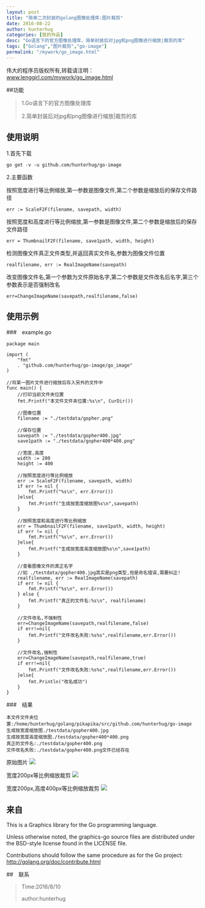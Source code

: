 ```yaml
---
layout: post  
title: "简单二次封装的golang图像处理库:图片裁剪"
date: 2016-08-22
author: hunterhug
categories: [我的作品]
desc: "Go语言下的官方图像处理库，简单封装后对jpg和png图像进行缩放|裁剪的库"
tags: ["Golang","图片裁剪","go-image"]
permalink: "/mywork/go_image.html"
--- 
```


伟大的程序员版权所有,转载请注明：www.lenggirl.com/mywork/go_image.html

##功能
> 1.Go语言下的官方图像处理库
><p>2.简单封装后对jpg和png图像进行缩放|裁剪的库

## 使用说明
1.首先下载

```
go get -v -u github.com/hunterhug/go-image
```

2.主要函数

按照宽度进行等比例缩放,第一参数是图像文件,第二个参数是缩放后的保存文件路径

```
err := ScaleF2F(filename, savepath, width)
```

按照宽度和高度进行等比例缩放,第一参数是图像文件,第二个参数是缩放后的保存文件路径

```
err = ThumbnailF2F(filename, save1path, width, height)
```

检测图像文件真正文件类型,并返回真实文件名,参数为图像文件位置

```
realfilename, err := RealImageName(savepath)
```

改变图像文件名,第一个参数为文件原始名字,第二个参数是文件改名后名字,第三个参数表示是否强制改名

```
err=ChangeImageName(savepath,realfilename,false)
```

## 使用示例
###　example.go

```
package main

import (
	"fmt"
	. "github.com/hunterhug/go-image/go_image"
)

//将某一图片文件进行缩放后存入另外的文件中
func main() {
	//打印当前文件夹位置
	fmt.Printf("本文件文件夹位置:%s\n", CurDir())

	//图像位置
	filename := "./testdata/gopher.png"

	//保存位置
	savepath := "./testdata/gopher400.jpg"
	save1path := "./testdata/gopher400*400.png"

	//宽度,高度
	width := 200
	height := 400

	//按照宽度进行等比例缩放
	err := ScaleF2F(filename, savepath, width)
	if err != nil {
		fmt.Printf("%s\n", err.Error())
	}else{
		fmt.Printf("生成按宽度缩放图%s\n",savepath)
	}

	//按照宽度和高度进行等比例缩放
	err = ThumbnailF2F(filename, save1path, width, height)
	if err != nil {
		fmt.Printf("%s\n", err.Error())
	}else{
		fmt.Printf("生成按宽度高度缩放图%s\n",save1path)
	}

	//查看图像文件的真正名字
	//如 ./testdata/gopher400.jpg其实是png类型,但是命名错误,需要纠正!
	realfilename, err := RealImageName(savepath)
	if err != nil {
		fmt.Printf("%s\n", err.Error())
	} else {
		fmt.Printf("真正的文件名:%s\n", realfilename)
	}

	//文件改名,不强制性
	err=ChangeImageName(savepath,realfilename,false)
	if err!=nil{
		fmt.Printf("文件改名失败:%s%s",realfilename,err.Error())
	}

	//文件改名,强制性
	err=ChangeImageName(savepath,realfilename,true)
	if err!=nil{
		fmt.Printf("文件改名失败:%s%s",realfilename,err.Error())
	}else{
		fmt.Println("改名成功")
	}
}
```

###　结果

```
本文件文件夹位置:/home/hunterhug/golang/pikapika/src/github.com/hunterhug/go-image
生成按宽度缩放图./testdata/gopher400.jpg
生成按宽度高度缩放图./testdata/gopher400*400.png
真正的文件名:./testdata/gopher400.png
文件改名失败:./testdata/gopher400.png文件已经存在
```

<p>原始图片
<img src='https://raw.githubusercontent.com/hunterhug/go-image/master/gopher.png' />

<p>宽度200px等比例缩放裁剪
<img src='https://raw.githubusercontent.com/hunterhug/go-image/master/gopher200.png' />

<p>宽度200px,高度400px等比例缩放裁剪
<img src='https://raw.githubusercontent.com/hunterhug/go-image/master/gopher200*400.png' />

## 来自

This is a Graphics library for the Go programming language.

Unless otherwise noted, the graphics-go source files are distributed
under the BSD-style license found in the LICENSE file.

Contributions should follow the same procedure as for the Go project:
http://golang.org/doc/contribute.html

##　联系

>Time:2016/8/10
><p>author:hunterhug